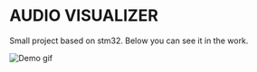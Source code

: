 # AUDIO VISUALIZER
Small project based on stm32. Below you can see it in the work.

![Demo gif](/../master/imgs/giphy.gif?raw=true "")